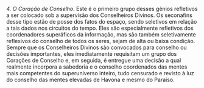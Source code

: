﻿<I>4. O Coração de Conselho</I>. Este é o primeiro grupo desses gênios refletivos a ser colocado sob a supervisão dos Conselheiros Divinos. Os seconafins desse tipo estão de posse dos fatos do espaço, sendo seletivos em relação a tais dados nos circuitos do tempo. Eles são especialmente refletivos dos coordenadores superáficos da informação, mas são também seletivamente reflexivos do conselho de todos os seres, sejam de alta ou baixa condição. Sempre que os Conselheiros Divinos são convocados para conselho ou decisões importantes, eles imediatamente requisitam um grupo dos Corações de Conselho e, em seguida, é entregue uma decisão a qual realmente incorpora  a sabedoria e o conselho coordenados das mentes mais competentes do superuniverso inteiro, tudo censurado e revisto à luz do conselho das mentes elevadas de Havona e mesmo do Paraíso.
